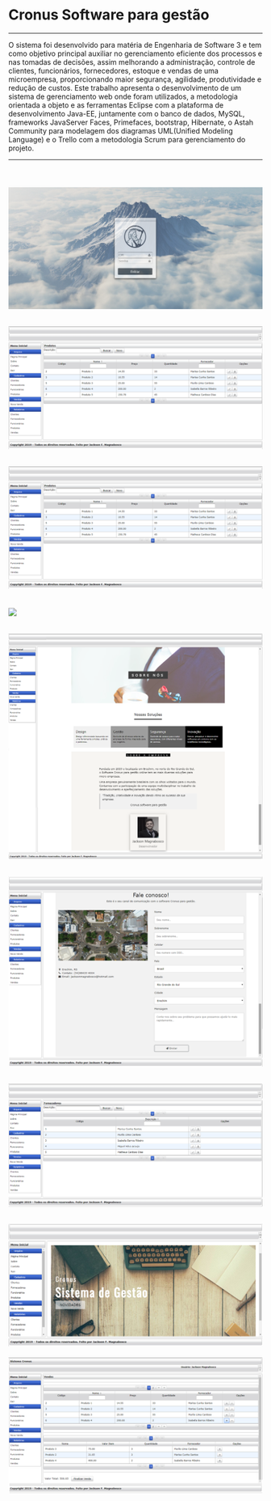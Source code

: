 Cronus Software para gestão
===============================================

--------------------

O sistema foi desenvolvido para matéria de Engenharia de Software 3 e tem como objetivo principal auxiliar no gerenciamento eficiente dos processos e nas tomadas de decisões, assim melhorando a administração, controle de clientes, funcionários, fornecedores, estoque e vendas de uma microempresa, proporcionando maior segurança, agilidade, produtividade e redução de custos. Este trabalho apresenta o desenvolvimento de um sistema de gerenciamento web onde foram utilizados, a metodologia orientada a objeto e as ferramentas Eclipse com a plataforma de desenvolvimento Java-EE, juntamente com o banco de dados, MySQL, frameworks JavaServer Faces, Primefaces, bootstrap, Hibernate, o Astah Community para modelagem dos diagramas UML(Unified Modeling Language) e o Trello com a metodologia Scrum para gerenciamento do projeto.

--------------------

 ![](https://github.com/jacksonn455/cronus/blob/master/Login.png)
 --------------------
 ![](https://github.com/jacksonn455/cronus/blob/master/Produtos.png)
 --------------------
 ![](https://github.com/jacksonn455/cronus/blob/master/Produtos.png)
 --------------------
 ![](https://github.com/jacksonn455/cronus/blob/master/Relatorios.png)
 --------------------
 ![](https://github.com/jacksonn455/cronus/blob/master/Sobre.png)
 --------------------
 ![](https://github.com/jacksonn455/cronus/blob/master/contato.png)
 --------------------
 ![](https://github.com/jacksonn455/cronus/blob/master/fornecedores.png)
 --------------------
 ![](https://github.com/jacksonn455/cronus/blob/master/primcipal.png)
 --------------------
 ![](https://github.com/jacksonn455/cronus/blob/master/vemds.png)
 
